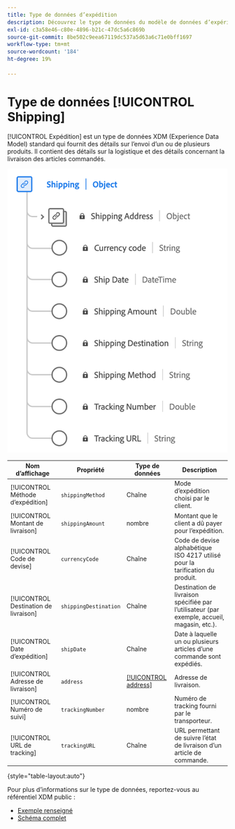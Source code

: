 ```yaml
---
title: Type de données d’expédition
description: Découvrez le type de données du modèle de données d’expérience d’expédition (XDM).
exl-id: c3a58e46-c80e-4896-b21c-47dc5a6c869b
source-git-commit: 8be502c9eea67119dc537a5d63a6c71e0bff1697
workflow-type: tm+mt
source-wordcount: '184'
ht-degree: 19%

---
```


# Type de données [!UICONTROL Shipping]

[!UICONTROL Expédition] est un type de données XDM (Experience Data Model) standard qui fournit des détails sur l’envoi d’un ou de plusieurs produits. Il contient des détails sur la logistique et des détails concernant la livraison des articles commandés.


![Schéma du type de données [!UICONTROL Shipping].](../images/data-types/shipping.png)

| Nom d’affichage | Propriété | Type de données | Description |
|----------------------|-----------------------|-----------|------------------------------------------------------|
| [!UICONTROL Méthode d’expédition] | `shippingMethod` | Chaîne | Mode d’expédition choisi par le client. |
| [!UICONTROL Montant de livraison] | `shippingAmount` | nombre | Montant que le client a dû payer pour l’expédition. |
| [!UICONTROL Code de devise] | `currencyCode` | Chaîne | Code de devise alphabétique ISO 4217 utilisé pour la tarification du produit. |
| [!UICONTROL Destination de livraison] | `shippingDestination` | Chaîne | Destination de livraison spécifiée par l’utilisateur (par exemple, accueil, magasin, etc.). |
| [!UICONTROL Date d’expédition] | `shipDate` | Chaîne | Date à laquelle un ou plusieurs articles d’une commande sont expédiés. |
| [!UICONTROL Adresse de livraison] | `address` | [[!UICONTROL address]](./address.md) | Adresse de livraison. |
| [!UICONTROL Numéro de suivi] | `trackingNumber` | nombre | Numéro de tracking fourni par le transporteur. |
| [!UICONTROL URL de tracking] | `trackingURL` | Chaîne | URL permettant de suivre l’état de livraison d’un article de commande. |

{style="table-layout:auto"}

Pour plus d’informations sur le type de données, reportez-vous au référentiel XDM public :

* [Exemple renseigné](https://github.com/adobe/xdm/blob/master/components/datatypes/shipping.example.1.json)
* [Schéma complet](https://github.com/adobe/xdm/blob/master/components/datatypes/shipping.schema.json)
